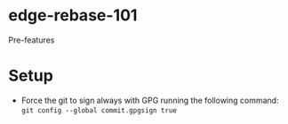 # edge-rebase-101

Pre-features

# Setup

- Force the git to sign always with GPG running the following command: ```git config --global commit.gpgsign true```
